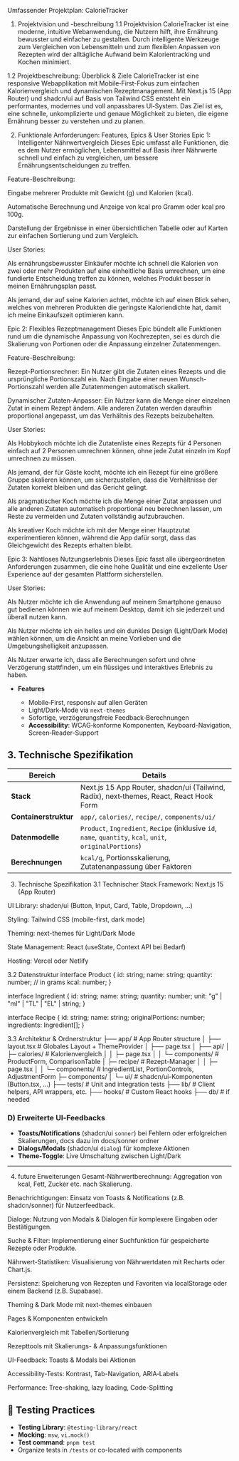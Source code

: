 Umfassender Projektplan: CalorieTracker
1. Projektvision und -beschreibung
1.1 Projektvision
CalorieTracker ist eine moderne, intuitive Webanwendung, die Nutzern hilft, ihre Ernährung bewusster und einfacher zu gestalten. Durch intelligente Werkzeuge zum Vergleichen von Lebensmitteln und zum flexiblen Anpassen von Rezepten wird der alltägliche Aufwand beim Kalorientracking und Kochen minimiert.

1.2 Projektbeschreibung: Überblick & Ziele
CalorieTracker ist eine responsive Webapplikation mit Mobile‑First-Fokus zum einfachen Kalorienvergleich und dynamischen Rezeptmanagement. Mit Next.js 15 (App Router) und shadcn/ui auf Basis von Tailwind CSS entsteht ein performantes, modernes und voll anpassbares UI‑System. Das Ziel ist es, eine schnelle, unkomplizierte und genaue Möglichkeit zu bieten, die eigene Ernährung besser zu verstehen und zu planen.

2. Funktionale Anforderungen: Features, Epics & User Stories
Epic 1: Intelligenter Nährwertvergleich
Dieses Epic umfasst alle Funktionen, die es dem Nutzer ermöglichen, Lebensmittel auf Basis ihrer Nährwerte schnell und einfach zu vergleichen, um bessere Ernährungsentscheidungen zu treffen.

Feature-Beschreibung:

Eingabe mehrerer Produkte mit Gewicht (g) und Kalorien (kcal).

Automatische Berechnung und Anzeige von kcal pro Gramm oder kcal pro 100g.

Darstellung der Ergebnisse in einer übersichtlichen Tabelle oder auf Karten zur einfachen Sortierung und zum Vergleich.

User Stories:

Als ernährungsbewusster Einkäufer möchte ich schnell die Kalorien von zwei oder mehr Produkten auf eine einheitliche Basis umrechnen, um eine fundierte Entscheidung treffen zu können, welches Produkt besser in meinen Ernährungsplan passt.

Als jemand, der auf seine Kalorien achtet, möchte ich auf einen Blick sehen, welches von mehreren Produkten die geringste Kaloriendichte hat, damit ich meine Einkaufszeit optimieren kann.

Epic 2: Flexibles Rezeptmanagement
Dieses Epic bündelt alle Funktionen rund um die dynamische Anpassung von Kochrezepten, sei es durch die Skalierung von Portionen oder die Anpassung einzelner Zutatenmengen.

Feature-Beschreibung:

Rezept-Portionsrechner: Ein Nutzer gibt die Zutaten eines Rezepts und die ursprüngliche Portionszahl ein. Nach Eingabe einer neuen Wunsch-Portionszahl werden alle Zutatenmengen automatisch skaliert.

Dynamischer Zutaten-Anpasser: Ein Nutzer kann die Menge einer einzelnen Zutat in einem Rezept ändern. Alle anderen Zutaten werden daraufhin proportional angepasst, um das Verhältnis des Rezepts beizubehalten.

User Stories:

Als Hobbykoch möchte ich die Zutatenliste eines Rezepts für 4 Personen einfach auf 2 Personen umrechnen können, ohne jede Zutat einzeln im Kopf umrechnen zu müssen.

Als jemand, der für Gäste kocht, möchte ich ein Rezept für eine größere Gruppe skalieren können, um sicherzustellen, dass die Verhältnisse der Zutaten korrekt bleiben und das Gericht gelingt.

Als pragmatischer Koch möchte ich die Menge einer Zutat anpassen und alle anderen Zutaten automatisch proportional neu berechnen lassen, um Reste zu vermeiden und Zutaten vollständig aufzubrauchen.

Als kreativer Koch möchte ich mit der Menge einer Hauptzutat experimentieren können, während die App dafür sorgt, dass das Gleichgewicht des Rezepts erhalten bleibt.

Epic 3: Nahtloses Nutzungserlebnis
Dieses Epic fasst alle übergeordneten Anforderungen zusammen, die eine hohe Qualität und eine exzellente User Experience auf der gesamten Plattform sicherstellen.

User Stories:

Als Nutzer möchte ich die Anwendung auf meinem Smartphone genauso gut bedienen können wie auf meinem Desktop, damit ich sie jederzeit und überall nutzen kann.

Als Nutzer möchte ich ein helles und ein dunkles Design (Light/Dark Mode) wählen können, um die Ansicht an meine Vorlieben und die Umgebungshelligkeit anzupassen.

Als Nutzer erwarte ich, dass alle Berechnungen sofort und ohne Verzögerung stattfinden, um ein flüssiges und interaktives Erlebnis zu haben.
* **Features**

  * Mobile‑First, responsiv auf allen Geräten
  * Light/Dark‑Mode via `next‑themes`
  * Sofortige, verzögerungsfreie Feedback‑Berechnungen
  * **Accessibility**: WCAG‑konforme Komponenten, Keyboard-Navigation, Screen‑Reader-Support

## 3. Technische Spezifikation

| Bereich               | Details                                                                                                    |
| --------------------- | ---------------------------------------------------------------------------------------------------------- |
| **Stack**             | Next.js 15 App Router, shadcn/ui (Tailwind, Radix), next‑themes, React, React Hook Form                    |
| **Containerstruktur** | `app/`, `calories/`, `recipe/`, `components/ui/`                                                           |
| **Datenmodelle**      | `Product`, `Ingredient`, `Recipe` (inklusive `id`, `name`, `quantity`, `kcal`, `unit`, `originalPortions`) |
| **Berechnungen**      | `kcal/g`, Portionsskalierung, Zutatenanpassung über Faktoren                                               |

3. Technische Spezifikation
3.1 Technischer Stack
Framework: Next.js 15 (App Router)

UI Library: shadcn/ui (Button, Input, Card, Table, Dropdown, …)

Styling: Tailwind CSS (mobile-first, dark mode)

Theming: next-themes für Light/Dark Mode

State Management: React (useState, Context API bei Bedarf)

Hosting: Vercel oder Netlify

3.2 Datenstruktur
interface Product {
  id: string;
  name: string;
  quantity: number;   // in grams
  kcal: number;
}

interface Ingredient {
  id: string;
  name: string;
  quantity: number;
  unit: "g" | "ml" | "TL" | "EL" | string;
}

interface Recipe {
  id: string;
  name: string;
  originalPortions: number;
  ingredients: Ingredient[];
}

3.3 Architektur & Ordnerstruktur
 ├── app/                     # App Router structure
 │   ├── layout.tsx        # Globales Layout + ThemeProvider
 │   ├── page.tsx
 │   ├── api/
 │   ├─ calories/                 # Kalorienvergleich
 │   │    ├─ page.tsx
 │   │    └─ components/          # ProductForm, ComparisonTable
 │   ├─ recipe/                   # Rezept-Manager
 │   │    ├─ page.tsx
 │   │    └─ components/          # IngredientList, PortionControls, AdjustmentForm
 ├─ components/
 │    └─ ui/                  # shadcn/ui-Komponenten (Button.tsx, ...)
 ├── tests/                   # Unit and integration tests
 ├── lib/                     # Client helpers, API wrappers, etc.
 ├── hooks/                   # Custom React hooks
 ├── db/                      # if needed


### D) **Erweiterte UI‑Feedbacks**

* **Toasts/Notifications** (shadcn/ui `sonner`) bei Fehlern oder erfolgreichen Skalierungen, docs dazu im docs/sonner ordner
* **Dialogs/Modals** (shadcn/ui `dialog`) für komplexe Aktionen
* **Theme‑Toggle**: Live Umschaltung zwischen Light/Dark

---
4. future Erweiterungen
Gesamt-Nährwertberechnung: Aggregation von kcal, Fett, Zucker etc. nach Skalierung.

Benachrichtigungen: Einsatz von Toasts & Notifications (z.B. shadcn/sonner) für Nutzerfeedback.

Dialoge: Nutzung von Modals & Dialogen für komplexere Eingaben oder Bestätigungen.

Suche & Filter: Implementierung einer Suchfunktion für gespeicherte Rezepte oder Produkte.

Nährwert-Statistiken: Visualisierung von Nährwertdaten mit Recharts oder Chart.js.

Persistenz: Speicherung von Rezepten und Favoriten via localStorage oder einem Backend (z.B. Supabase).

Theming & Dark Mode mit next-themes einbauen

Pages & Komponenten entwickeln

Kalorienvergleich mit Tabellen/Sortierung

Rezepttools mit Skalierungs- & Anpassungsfunktionen

UI-Feedback: Toasts & Modals bei Aktionen

Accessibility-Tests: Kontrast, Tab-Navigation, ARIA‑Labels

Performance: Tree-shaking, lazy loading, Code-Splitting



## 🧪 Testing Practices

- **Testing Library**: `@testing-library/react`
- **Mocking**: `msw`, `vi.mock()`
- **Test command**: `pnpm test`
- Organize tests in `/tests` or co-located with components